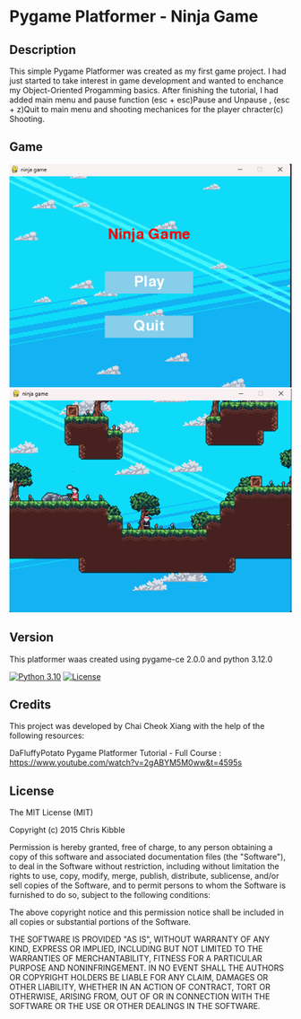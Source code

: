# Pygame Platformer - Ninja Game

## Description
This simple Pygame Platformer was created as my first game project. I had just started to take interest in game development and wanted to enchance my Object-Oriented Progamming basics. After finishing the tutorial, I had added main menu and pause function (esc + esc)Pause and Unpause , (esc + z)Quit to main menu and shooting mechanices for the player chracter(c) Shooting. 

## Game 
![Alt text](Image/MainMenu.png)
![Alt text](Image/GameScreen.png)

## Version
This platformer waas created using pygame-ce 2.0.0 and python 3.12.0

[![Python 3.10](https://img.shields.io/badge/python-3.10-blue.svg)](https://www.python.org/downloads/release/python-3100/)
[![License](https://img.shields.io/badge/license-MIT-blue.svg)](https://opensource.org/licenses/MIT)
 
## Credits

This project was developed by Chai Cheok Xiang with the help of the following resources:

DaFluffyPotato Pygame Platformer Tutorial - Full Course : https://www.youtube.com/watch?v=2gABYM5M0ww&t=4595s


## License
The MIT License (MIT)

Copyright (c) 2015 Chris Kibble

Permission is hereby granted, free of charge, to any person obtaining a copy of this software and associated documentation files (the "Software"), to deal in the Software without restriction, including without limitation the rights to use, copy, modify, merge, publish, distribute, sublicense, and/or sell copies of the Software, and to permit persons to whom the Software is furnished to do so, subject to the following conditions:

The above copyright notice and this permission notice shall be included in all copies or substantial portions of the Software.

THE SOFTWARE IS PROVIDED "AS IS", WITHOUT WARRANTY OF ANY KIND, EXPRESS OR IMPLIED, INCLUDING BUT NOT LIMITED TO THE WARRANTIES OF MERCHANTABILITY, FITNESS FOR A PARTICULAR PURPOSE AND NONINFRINGEMENT. IN NO EVENT SHALL THE AUTHORS OR COPYRIGHT HOLDERS BE LIABLE FOR ANY CLAIM, DAMAGES OR OTHER LIABILITY, WHETHER IN AN ACTION OF CONTRACT, TORT OR OTHERWISE, ARISING FROM, OUT OF OR IN CONNECTION WITH THE SOFTWARE OR THE USE OR OTHER DEALINGS IN THE SOFTWARE.